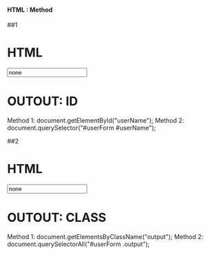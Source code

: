 #### HTML : Method ####

##1

# HTML

<form id="userForm">
  <input id="userName" type="text" value="none" />
</form>

# OUTOUT: ID

Method 1: document.getElementById("userName");
Method 2: document.querySelector("#userForm #userName");

##2

# HTML

<form id="userForm">
  <input id="userName" class="output" type="text" value="none" />
</form>

# OUTOUT: CLASS

Method 1: document.getElementsByClassName("output");
Method 2: document.querySelectorAll("#userForm .output");







